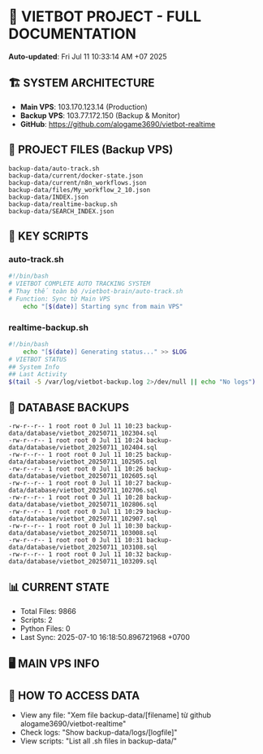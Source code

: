 # 🤖 VIETBOT PROJECT - FULL DOCUMENTATION
**Auto-updated**: Fri Jul 11 10:33:14 AM +07 2025

## 🏗️ SYSTEM ARCHITECTURE
- **Main VPS**: 103.170.123.14 (Production)
- **Backup VPS**: 103.77.172.150 (Backup & Monitor)
- **GitHub**: https://github.com/alogame3690/vietbot-realtime

## 📁 PROJECT FILES (Backup VPS)
```
backup-data/auto-track.sh
backup-data/current/docker-state.json
backup-data/current/n8n_workflows.json
backup-data/files/My_workflow_2_10.json
backup-data/INDEX.json
backup-data/realtime-backup.sh
backup-data/SEARCH_INDEX.json
```

## 🔧 KEY SCRIPTS
### auto-track.sh
```bash
#!/bin/bash
# VIETBOT COMPLETE AUTO TRACKING SYSTEM
# Thay thế toàn bộ /vietbot-brain/auto-track.sh
# Function: Sync từ Main VPS
    echo "[$(date)] Starting sync from main VPS"
```
### realtime-backup.sh
```bash
#!/bin/bash
    echo "[$(date)] Generating status..." >> $LOG
# VIETBOT STATUS
## System Info
## Last Activity
$(tail -5 /var/log/vietbot-backup.log 2>/dev/null || echo "No logs")
```

## 💾 DATABASE BACKUPS
```
-rw-r--r-- 1 root root 0 Jul 11 10:23 backup-data/database/vietbot_20250711_102304.sql
-rw-r--r-- 1 root root 0 Jul 11 10:24 backup-data/database/vietbot_20250711_102404.sql
-rw-r--r-- 1 root root 0 Jul 11 10:25 backup-data/database/vietbot_20250711_102505.sql
-rw-r--r-- 1 root root 0 Jul 11 10:26 backup-data/database/vietbot_20250711_102605.sql
-rw-r--r-- 1 root root 0 Jul 11 10:27 backup-data/database/vietbot_20250711_102706.sql
-rw-r--r-- 1 root root 0 Jul 11 10:28 backup-data/database/vietbot_20250711_102806.sql
-rw-r--r-- 1 root root 0 Jul 11 10:29 backup-data/database/vietbot_20250711_102907.sql
-rw-r--r-- 1 root root 0 Jul 11 10:30 backup-data/database/vietbot_20250711_103008.sql
-rw-r--r-- 1 root root 0 Jul 11 10:31 backup-data/database/vietbot_20250711_103108.sql
-rw-r--r-- 1 root root 0 Jul 11 10:32 backup-data/database/vietbot_20250711_103209.sql
```

## 📊 CURRENT STATE
- Total Files: 9866
- Scripts: 2
- Python Files: 0
- Last Sync: 2025-07-10 16:18:50.896721968 +0700

## 🖥️ MAIN VPS INFO


## 🚨 HOW TO ACCESS DATA
- View any file: "Xem file backup-data/[filename] từ github alogame3690/vietbot-realtime"
- Check logs: "Show backup-data/logs/[logfile]"
- View scripts: "List all .sh files in backup-data/"
